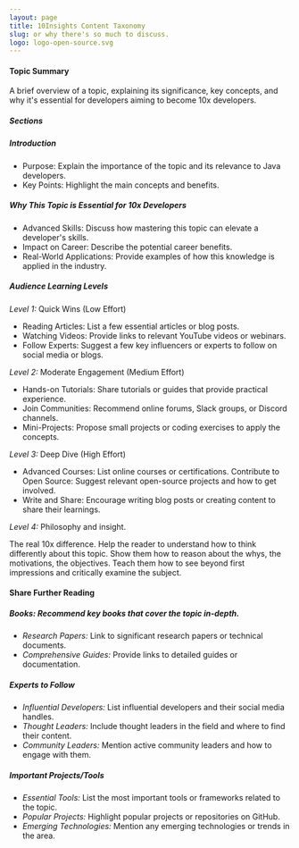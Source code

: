 ```yaml
---
layout: page
title: 10Insights Content Taxonomy
slug: or why there's so much to discuss.
logo: logo-open-source.svg
---
```


#### Topic Summary
A brief overview of a topic, explaining its significance, key concepts, and why it's essential for developers aiming to become 10x developers.


##### Sections

#####  Introduction

- Purpose: Explain the importance of the topic and its relevance to Java developers.
- Key Points: Highlight the main concepts and
  benefits.

##### Why This Topic is Essential for 10x Developers

- Advanced Skills: Discuss how mastering this topic can elevate a developer's skills.
- Impact on Career: Describe the potential career benefits.
- Real-World Applications: Provide examples of how this knowledge is applied in the industry.

##### Audience Learning Levels

*Level 1:* Quick Wins (Low Effort)

- Reading Articles: List a few essential articles or blog posts.
- Watching Videos: Provide links to relevant YouTube videos or webinars.
- Follow Experts: Suggest a few key influencers or experts to follow on social media or blogs.

*Level 2:* Moderate Engagement (Medium Effort)

- Hands-on Tutorials: Share tutorials or guides that provide practical experience.
- Join Communities: Recommend online forums, Slack groups, or Discord channels.
- Mini-Projects: Propose small projects or coding exercises to apply the concepts.

*Level 3:* Deep Dive (High Effort)

- Advanced Courses: List online courses or certifications.
  Contribute to Open Source: Suggest relevant open-source projects and how to get involved.
- Write and Share: Encourage writing blog posts or creating content to share their learnings.

*Level 4:* Philosophy and insight.

The real 10x difference. Help the reader to understand how to think differently about this topic. Show them how to reason about the whys, the motivations, the objectives. Teach them how to see beyond first impressions and critically examine the subject.

#### Share Further Reading

##### Books: Recommend key books that cover the topic in-depth.
- *Research Papers:* Link to significant research papers or technical documents.
- *Comprehensive Guides:* Provide links to detailed guides or documentation.

##### Experts to Follow
- *Influential Developers:* List influential developers and their social media handles.
- *Thought Leaders:* Include thought leaders in the field and where to find their content.
- *Community Leaders:* Mention active community leaders and how to engage with them.

##### Important Projects/Tools
- *Essential Tools:* List the most important tools or frameworks related to the topic.
- *Popular Projects:* Highlight popular projects or repositories on GitHub.
- *Emerging Technologies:* Mention any emerging technologies or trends in the area.


